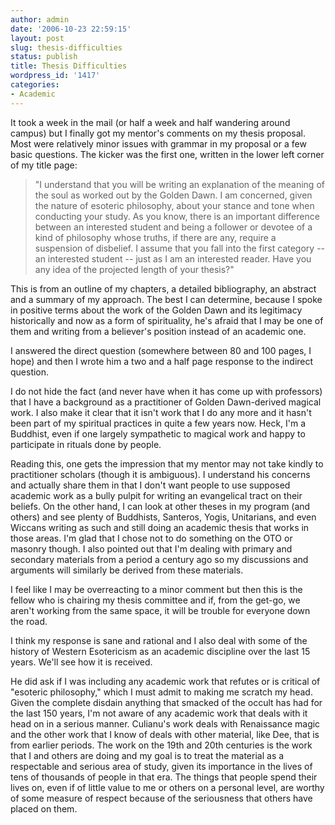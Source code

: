 ```yaml
---
author: admin
date: '2006-10-23 22:59:15'
layout: post
slug: thesis-difficulties
status: publish
title: Thesis Difficulties
wordpress_id: '1417'
categories:
- Academic
---
```

It took a week in the mail (or half a week and half wandering around campus) but I finally got my mentor's comments on my thesis proposal. Most were relatively minor issues with grammar in my proposal or a few basic questions. The kicker was the first one, written in the lower left corner of my title page:
<blockquote>"I understand that you will be writing an explanation of the meaning of the soul as worked out by the Golden Dawn. I am concerned, given the nature of esoteric philosophy, about your stance and tone when conducting your study. As you know, there is an important difference between an interested student and being a follower or devotee of a kind of philosophy whose truths, if there are any, require a suspension of disbelief. I assume that you fall into the first category -- an interested student -- just as I am an interested reader. Have you any idea of the projected length of your thesis?"</blockquote>
This is from an outline of my chapters, a detailed bibliography, an abstract and a summary of my approach. The best I can determine, because I spoke in positive terms about the work of the Golden Dawn and its legitimacy historically and now as a form of spirituality, he's afraid that I may be one of them and writing from a believer's position instead of an academic one.

I answered the direct question (somewhere between 80 and 100 pages, I hope) and then I wrote him a two and a half page response to the indirect question.

I do not hide the fact (and never have when it has come up with professors) that I have a background as a practitioner of Golden Dawn-derived magical work. I also make it clear that it isn't work that I do any more and it hasn't been part of my spiritual practices in quite a few years now. Heck, I'm a Buddhist, even if one largely sympathetic to magical work and happy to participate in rituals done by people.

Reading this, one gets the impression that my mentor may not take kindly to practitioner scholars (though it is ambiguous). I understand his concerns and actually share them in that I don't want people to use supposed academic work as a bully pulpit for writing an evangelical tract on their beliefs. On the other hand, I can look at other theses in my program (and others) and see plenty of Buddhists, Santeros, Yogis, Unitarians, and even Wiccans writing as such and still doing an academic thesis that works in those areas. I'm glad that I chose not to do something on the OTO or masonry though. I also pointed out that I'm dealing with primary and secondary materials from a period a century ago so my discussions and arguments will similarly be derived from these materials.

I feel like I may be overreacting to a minor comment but then this is the fellow who is chairing my thesis committee and if, from the get-go, we aren't working from the same space, it will be trouble for everyone down the road.

I think my response is sane and rational and I also deal with some of the history of Western Esotericism as an academic discipline over the last 15 years. We'll see how it is received.

He did ask if I was including any academic work that refutes or is critical of "esoteric philosophy," which I must admit to making me scratch my head. Given the complete disdain anything that smacked of the occult has had for the last 150 years, I'm not aware of any academic work that deals with it head on in a serious manner. Culianu's work deals with Renaissance magic and the other work that I know of deals with other material, like Dee, that is from earlier periods. The work on the 19th and 20th centuries is the work that I and others are doing and my goal is to treat the material as a respectable and serious area of study, given its importance in the lives of tens of thousands of people in that era. The things that people spend their lives on, even if of little value to me or others on a personal level, are worthy of some measure of respect because of the seriousness that others have placed on them.
